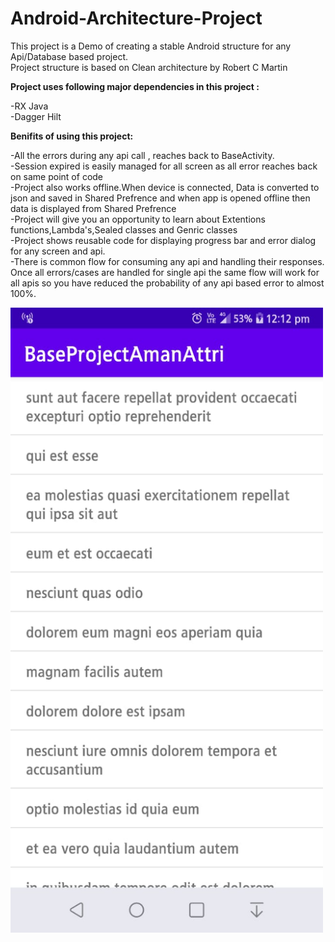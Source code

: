 # Android-Architecture-Project

This project is a Demo of creating a stable Android structure for any Api/Database based project. <br>
Project structure is based on Clean architecture by Robert C Martin<br>

<b>Project uses following major dependencies in this project : </b><br>

-RX Java <br>
-Dagger Hilt <br>

<b>Benifits of using this project: </b><br>

-All the errors during any api call , reaches back to BaseActivity. <br>
-Session expired is easily managed for all screen as all error reaches back on same point of code  <br>
-Project also works offline.When device is connected, Data is converted to json and saved in Shared Prefrence and when app is opened offline then data is displayed from Shared Prefrence <br>
-Project will give you an opportunity to learn about Extentions functions,Lambda's,Sealed classes and Genric classes <br>
-Project shows reusable code for displaying progress bar and error dialog for any screen and api. <br>
-There is common flow for consuming any api and handling their responses. Once all errors/cases are handled for single api the same flow will work for all apis so you have reduced 
the probability of any api based error to almost 100%.


<img src="https://github.com/amanattri09/Android-Architecture-Project/blob/master/media/media_1.jpeg" width="500" style="max-width:300%;">
 
